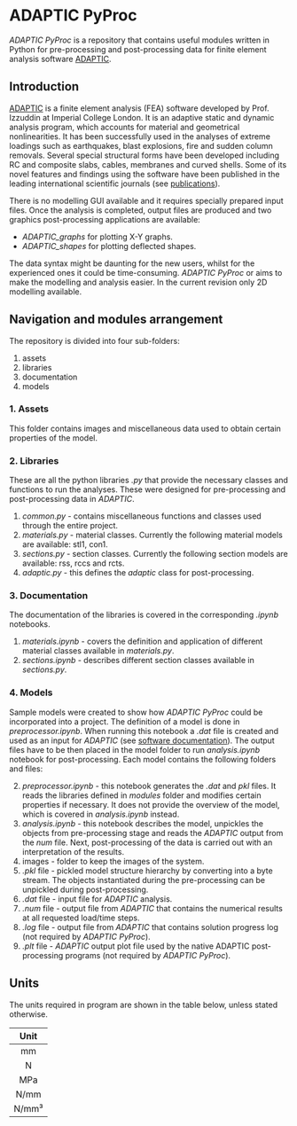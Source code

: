 # ADAPTIC PyProc

*ADAPTIC PyProc* is a repository that contains useful modules written in Python for pre-processing and post-processing data for finite element analysis software [ADAPTIC](https://www.imperial.ac.uk/media/imperial-college/research-centres-and-groups/computational-structural-mechanics/ADAPTIC_Manual.pdf). 

## Introduction

[ADAPTIC](https://www.imperial.ac.uk/media/imperial-college/research-centres-and-groups/computational-structural-mechanics/ADAPTIC_Manual.pdf) is a finite element analysis (FEA) software developed by Prof. Izzuddin at Imperial College London. It is an adaptive static and dynamic analysis program, which accounts for material and geometrical nonlinearities. It has been successfully used in the analyses of extreme loadings such as earthquakes, blast explosions, fire and sudden column removals. Several special structural forms have been developed including RC and composite slabs, cables, membranes and curved shells. Some of its novel features and findings using the software have been published in the leading international scientific journals (see [publications](http://imperial.ac.uk/people/b.izzuddin/publications.html)).

There is no modelling GUI available and it requires specially prepared input files. Once the analysis is completed, output files are produced and two graphics post-processing applications are available:

* _ADAPTIC_graphs_ for plotting X-Y graphs.
* _ADAPTIC_shapes_ for plotting deflected shapes.

The data syntax might be daunting for the new users, whilst for the experienced ones it could be time-consuming. *ADAPTIC PyProc* or aims to make the modelling and analysis easier. In the current revision only 2D modelling available.


## Navigation and modules arrangement

The repository is divided into four sub-folders:
1. assets
2. libraries
3. documentation
4. models

### 1. Assets

This folder contains images and miscellaneous data used to obtain certain properties of the model.

### 2. Libraries 

These are all the python libraries _.py_ that provide the necessary classes and functions to run the analyses. These were designed for pre-processing and post-processing data in _ADAPTIC_. 

1. _common.py_ - contains miscellaneous functions and classes used through the entire project.
2. _materials.py_ - material classes. Currently the following material models are available: stl1, con1.
3. _sections.py_ - section classes. Currently the following section models are available: rss, rccs and rcts.
6. _adaptic.py_ - this defines the *adaptic* class for post-processing.

### 3. Documentation

The documentation of the libraries is covered in the corresponding _.ipynb_ notebooks. 

1. _materials.ipynb_ - covers the definition and application of different material classes available in _materials.py_.
2. _sections.ipynb_ - describes different section classes available in _sections.py_. 

### 4. Models

Sample models were created to show how *ADAPTIC PyProc* could be incorporated into a project. The definition of a model is done in _preprocessor.ipynb_. When running this notebook a _.dat_ file is created and used as an input for _ADAPTIC_ (see [software documentation](https://spiral.imperial.ac.uk/handle/10044/1/4228)). The output files have to be then placed in the model folder to run _analysis.ipynb_ notebook for post-processing. Each model contains the following folders and files:

2. _preprocessor.ipynb_ - this notebook generates the _.dat_ and _pkl_ files. It reads the libraries defined in _modules_ folder and modifies certain properties if necessary. It does not provide the overview of the model, which is covered in _analysis.ipynb_ instead.
2. _analysis.ipynb_ - this notebook describes the model, unpickles the objects from pre-processing stage and reads the *ADAPTIC* output from the _num_ file. Next, post-processing of the data is carried out with an interpretation of the results.
3. images - folder to keep the images of the system.
4. _.pkl_ file - pickled model structure hierarchy by converting into a byte stream. The objects instantiated during the pre-processing can be unpickled during post-processing.
5. _.dat_ file - input file for *ADAPTIC* analysis.
6. _.num_ file - output file from *ADAPTIC* that contains the numerical results at all requested load/time steps.
7. _.log_ file - output file from _ADAPTIC_ that contains solution progress log (not required by *ADAPTIC PyProc*).
8. _.plt_ file - *ADAPTIC* output plot file used by the native ADAPTIC post-processing programs (not required by *ADAPTIC PyProc*).

## Units

The units required in program are shown in the table below, unless stated otherwise.

| Unit  |
| :---: |
|  mm   |
|   N   |
|  MPa  |
| N/mm  |
| N/mm³ |


